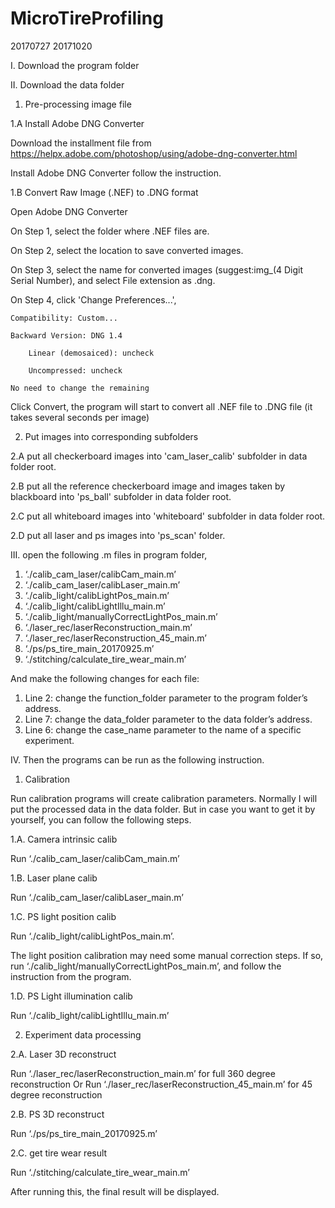 # MicroTireProfiling
20170727
20171020

I. Download the program folder

II. Download the data folder

1. Pre-processing image file

1.A Install Adobe DNG Converter

Download the installment file from https://helpx.adobe.com/photoshop/using/adobe-dng-converter.html

Install Adobe DNG Converter follow the instruction.

1.B Convert Raw Image (.NEF) to .DNG format

Open Adobe DNG Converter

On Step 1, select the folder where .NEF files are.

On Step 2, select the location to save converted images.

On Step 3, select the name for converted images (suggest:img_(4 Digit Serial Number), and select File extension as .dng.

On Step 4, click 'Change Preferences...', 

	Compatibility: Custom...

	Backward Version: DNG 1.4
  
		Linear (demosaiced): uncheck
    
		Uncompressed: uncheck
    
	No need to change the remaining
  
Click Convert, the program will start to convert all .NEF file to .DNG file (it takes several seconds per image)

2. Put images into corresponding subfolders

2.A put all checkerboard images into 'cam_laser_calib' subfolder in data folder root.

2.B put all the reference checkerboard image and images taken by blackboard into 'ps_ball' subfolder in data folder root.

2.C put all whiteboard images into 'whiteboard' subfolder in data folder root.

2.D put all laser and ps images into 'ps_scan' folder.

III. open the following .m files in program folder, 

1.	‘./calib_cam_laser/calibCam_main.m’
2.	‘./calib_cam_laser/calibLaser_main.m’
3.	‘./calib_light/calibLightPos_main.m’
4.	‘./calib_light/calibLightIllu_main.m’
5.	‘./calib_light/manuallyCorrectLightPos_main.m’
6.	‘./laser_rec/laserReconstruction_main.m’
7.	‘./laser_rec/laserReconstruction_45_main.m’
8.	‘./ps/ps_tire_main_20170925.m’
9.	‘./stitching/calculate_tire_wear_main.m’

And make the following changes for each file:

1.	Line 2: change the function_folder parameter to the program folder’s address.
2.	Line 7: change the data_folder parameter to the data folder’s address.
3.	Line 6: change the case_name parameter to the name of a specific experiment.

IV. Then the programs can be run as the following instruction.

1. Calibration

Run calibration programs will create calibration parameters. Normally I will put the processed data in the data folder. But in case you want to get it by yourself, you can follow the following steps.

1.A. Camera intrinsic calib

Run ‘./calib_cam_laser/calibCam_main.m’

1.B. Laser plane calib

Run ‘./calib_cam_laser/calibLaser_main.m’

1.C. PS light position calib

Run ‘./calib_light/calibLightPos_main.m’.

The light position calibration may need some manual correction steps. If so, run ‘./calib_light/manuallyCorrectLightPos_main.m’, and follow the instruction from the program.

1.D. PS Light illumination calib

Run ‘./calib_light/calibLightIllu_main.m’

2. Experiment data processing

2.A. Laser 3D reconstruct

Run ‘./laser_rec/laserReconstruction_main.m’ for full 360 degree reconstruction
Or Run ‘./laser_rec/laserReconstruction_45_main.m’ for 45 degree reconstruction

2.B. PS 3D reconstruct

Run  ‘./ps/ps_tire_main_20170925.m’

2.C. get tire wear result

Run ‘./stitching/calculate_tire_wear_main.m’

After running this, the final result will be displayed.

